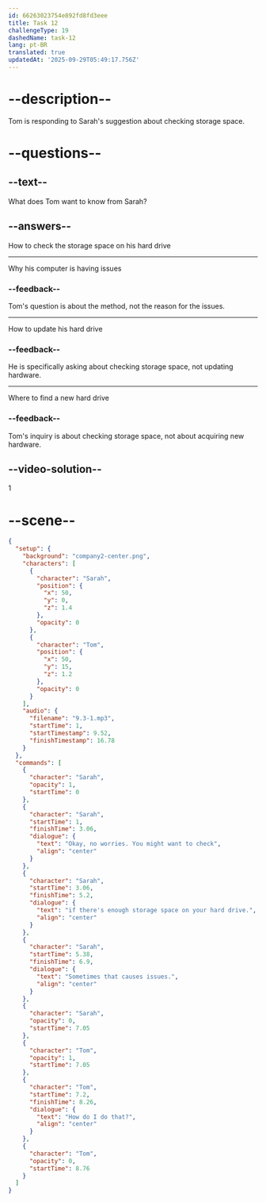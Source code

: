 ```yaml
---
id: 66263023754e892fd8fd3eee
title: Task 12
challengeType: 19
dashedName: task-12
lang: pt-BR
translated: true
updatedAt: '2025-09-29T05:49:17.756Z'
---
```


<!-- (Audio) Sarah: Okay, no worries. You might want to check if there's enough storage space on your hard drive. Sometimes that causes issues. Tom: How do I do that? -->

# --description--

Tom is responding to Sarah's suggestion about checking storage space. 

# --questions--

## --text--

What does Tom want to know from Sarah?

## --answers--

How to check the storage space on his hard drive

---

Why his computer is having issues

### --feedback--

Tom's question is about the method, not the reason for the issues.

---

How to update his hard drive

### --feedback--

He is specifically asking about checking storage space, not updating hardware.

---

Where to find a new hard drive

### --feedback--

Tom's inquiry is about checking storage space, not about acquiring new hardware.

## --video-solution--

1

# --scene--

```json
{
  "setup": {
    "background": "company2-center.png",
    "characters": [
      {
        "character": "Sarah",
        "position": {
          "x": 50,
          "y": 0,
          "z": 1.4
        },
        "opacity": 0
      },
      {
        "character": "Tom",
        "position": {
          "x": 50,
          "y": 15,
          "z": 1.2
        },
        "opacity": 0
      }
    ],
    "audio": {
      "filename": "9.3-1.mp3",
      "startTime": 1,
      "startTimestamp": 9.52,
      "finishTimestamp": 16.78
    }
  },
  "commands": [
    {
      "character": "Sarah",
      "opacity": 1,
      "startTime": 0
    },
    {
      "character": "Sarah",
      "startTime": 1,
      "finishTime": 3.06,
      "dialogue": {
        "text": "Okay, no worries. You might want to check",
        "align": "center"
      }
    },
    {
      "character": "Sarah",
      "startTime": 3.06,
      "finishTime": 5.2,
      "dialogue": {
        "text": "if there's enough storage space on your hard drive.",
        "align": "center"
      }
    },
    {
      "character": "Sarah",
      "startTime": 5.38,
      "finishTime": 6.9,
      "dialogue": {
        "text": "Sometimes that causes issues.",
        "align": "center"
      }
    },
    {
      "character": "Sarah",
      "opacity": 0,
      "startTime": 7.05
    },
    {
      "character": "Tom",
      "opacity": 1,
      "startTime": 7.05
    },
    {
      "character": "Tom",
      "startTime": 7.2,
      "finishTime": 8.26,
      "dialogue": {
        "text": "How do I do that?",
        "align": "center"
      }
    },
    {
      "character": "Tom",
      "opacity": 0,
      "startTime": 8.76
    }
  ]
}
```
